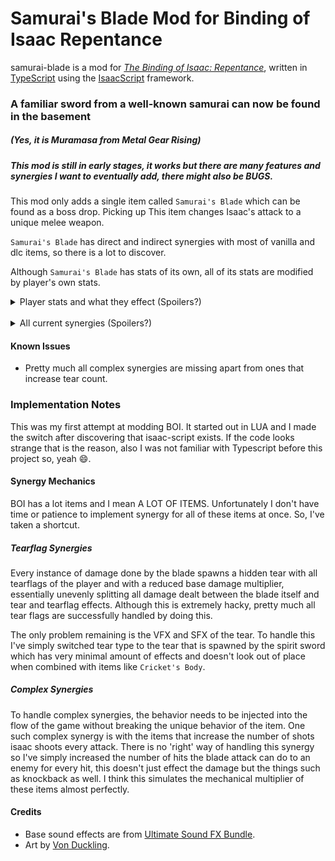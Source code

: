 # Samurai's Blade Mod for Binding of Isaac Repentance

samurai-blade is a mod for _[The Binding of Isaac: Repentance](https://store.steampowered.com/app/1426300/The_Binding_of_Isaac_Repentance/)_, written in [TypeScript](https://www.typescriptlang.org/) using the [IsaacScript](https://isaacscript.github.io/) framework.

### A familiar sword from a well-known samurai can now be found in the basement

##### (Yes, it is Muramasa from Metal Gear Rising)

##### This mod is still in early stages, it works but there are many features and synergies I want to eventually add, there might also be _BUGS_.

This mod only adds a single item called `Samurai's Blade` which can be found as a boss drop. Picking up This item changes Isaac's attack to a unique melee weapon.

`Samurai's Blade` has direct and indirect synergies with most of vanilla and dlc items, so there is a lot to discover.

Although `Samurai's Blade` has stats of its own, all of its stats are modified by player's own stats.

<details>
  <summary>
    Player stats and what they effect (Spoilers?)
  </summary>

- Damage: Directly modifies damage by a factor of player's damage.
- Fire Delay: Higher fire rate reduces delay between swings.
- Shot speed: Higher shot speed reduces time required for blade to be charged.
- Range, Shot height etc.: Increases blade's arc size.
- Luck : Increases critical hit chance. (For now this is a simple damage increase)

</details>

<br/>

<details>
  <summary>
    All current synergies (Spoilers?)
  </summary>

- All items/trinkets that give tear flags works!
- Items that increase tear count increases the number of hits done by blade each swing.
- Player's stats have direct impact on blade's behavior.

</details>

#### Known Issues

- Pretty much all complex synergies are missing apart from ones that increase tear count.

### Implementation Notes

This was my first attempt at modding BOI. It started out in LUA and I made the switch after discovering that isaac-script exists.
If the code looks strange that is the reason, also I was not familiar with Typescript before this project so, yeah 😄.

#### Synergy Mechanics

BOI has a lot items and I mean A LOT OF ITEMS. Unfortunately I don't have time or patience to implement synergy for all of these items at once. So, I've taken a shortcut.

##### Tearflag Synergies

Every instance of damage done by the blade spawns a hidden tear with all tearflags of the player and with a reduced base damage multiplier, essentially unevenly splitting all damage dealt between the blade itself and tear and tearflag effects. Although this is extremely hacky, pretty much all tear flags are successfully handled by doing this.

The only problem remaining is the VFX and SFX of the tear. To handle this I've simply switched tear type to the tear that is spawned by the spirit sword which has very minimal amount of effects and doesn't look out of place when combined with items like `Cricket's Body`.

##### Complex Synergies

To handle complex synergies, the behavior needs to be injected into the flow of the game without breaking the unique behavior of the item. One such complex synergy is with the items that increase the number of shots isaac shoots every attack. There is no 'right' way of handling this synergy so I've simply increased the number of hits the blade attack can do to an enemy for every hit, this doesn't just effect the damage but the things such as knockback as well. I think this simulates the mechanical multiplier of these items almost perfectly.

#### Credits

- Base sound effects are from [Ultimate Sound FX Bundle](https://assetstore.unity.com/packages/audio/sound-fx/ultimate-sound-fx-bundle-151756).
- Art by [Von Duckling](https://steamcommunity.com/profiles/76561197999025384/).
